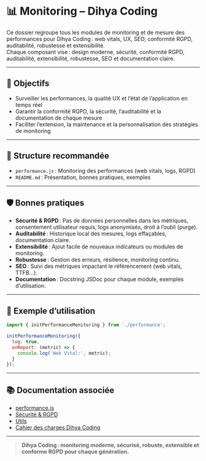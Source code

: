 # 📊 Monitoring – Dihya Coding

Ce dossier regroupe tous les modules de monitoring et de mesure des performances pour Dihya Coding : web vitals, UX, SEO, conformité RGPD, auditabilité, robustesse et extensibilité.  
Chaque composant vise : design moderne, sécurité, conformité RGPD, auditabilité, extensibilité, robustesse, SEO et documentation claire.

---

## 🚀 Objectifs

- Surveiller les performances, la qualité UX et l’état de l’application en temps réel
- Garantir la conformité RGPD, la sécurité, l’auditabilité et la documentation de chaque mesure
- Faciliter l’extension, la maintenance et la personnalisation des stratégies de monitoring

---

## 📁 Structure recommandée

- `performance.js` : Monitoring des performances (web vitals, logs, RGPD)
- `README.md` : Présentation, bonnes pratiques, exemples

---

## 🛡️ Bonnes pratiques

- **Sécurité & RGPD** : Pas de données personnelles dans les métriques, consentement utilisateur requis, logs anonymisés, droit à l’oubli (purge).
- **Auditabilité** : Historique local des mesures, logs effaçables, documentation claire.
- **Extensibilité** : Ajout facile de nouveaux indicateurs ou modules de monitoring.
- **Robustesse** : Gestion des erreurs, résilience, monitoring continu.
- **SEO** : Suivi des métriques impactant le référencement (web vitals, TTFB…).
- **Documentation** : Docstring JSDoc pour chaque module, exemples d’utilisation.

---

## 📝 Exemple d’utilisation

```js
import { initPerformanceMonitoring } from './performance';

initPerformanceMonitoring({
  log: true,
  onReport: (metric) => {
    console.log('Web Vital:', metric);
  }
});
```

---

## 📚 Documentation associée

- [performance.js](./performance.js)
- [Sécurité & RGPD](../docs/security.md)
- [Utils](../utils/README.md)
- [Cahier des charges Dihya Coding](../../../docs/user_guide/README.md)

---

> **Dihya Coding : monitoring moderne, sécurisé, robuste, extensible et conforme RGPD pour chaque génération.**